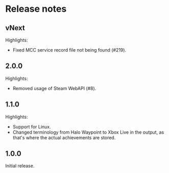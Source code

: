 # Release notes

## vNext

Highlights:

* Fixed MCC service record file not being found (#219).

## 2.0.0

Highlights:

* Removed usage of Steam WebAPI (#8).

## 1.1.0

Highlights:

* Support for Linux.
* Changed terminology from Halo Waypoint to Xbox Live in the output, as that's where the actual achievements are stored.

## 1.0.0

Initial release.